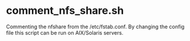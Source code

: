 # comment_nfs_share.sh
Commenting the nfshare from the /etc/fstab.conf. By changing the config file this script can be run on AIX/Solaris servers.
